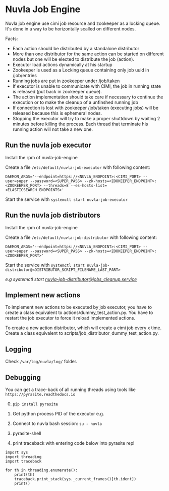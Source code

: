 # Nuvla Job Engine

Nuvla job engine use cimi job resource and zookeeper as a locking
queue. It's done in a way to be horizontally scalled on different nodes.

Facts:

- Each action should be distributed by a standalone distributor
- More than one distributor for the same action can be started on different nodes but one will be elected to distribute the job (action).
- Executor load actions dynamically at his startup
- Zookeeper is used as a Locking queue containing only job uuid in /job/entries
- Running jobs are put in zookeeper under /job/taken
- If executor is unable to communicate with CIMI, the job in running state is released (put back in zookeeper queue).
- The action implementation should take care if necessary to continue the execution or to make the cleanup of a unfinshed running job
- If connection is lost with zookeeper /job/taken (executing jobs) will be released because this is ephemeral nodes.
- Stopping the executor will try to make a proper shuttdown by waiting 2 minutes before killing the process. Each thread that terminate his running action will not take a new one.

## Run the nuvla job executor

Install the rpm of nuvla-job-engine

Create a file `/etc/default/nuvla-job-executor` with following content:
```
DAEMON_ARGS='--endpoint=https://<NUVLA_ENDPOINT>:<CIMI_PORT> --user=super --password=<SUPER_PASS> --zk-hosts=<ZOOKEEPER_ENDPOINT>:<ZOOKEEPER_PORT> --threads=8 --es-hosts-list=<ELASTICSEARCH_ENDPOINTS>'
```

Start the service with `systemctl start nuvla-job-executor`

## Run the nuvla job distributors

Install the rpm of nuvla-job-engine

Create a file `/etc/default/nuvla-job-distributor` with following content:
```
DAEMON_ARGS='--endpoint=https://<NUVLA_ENDPOINT>:<CIMI_PORT> --user=super --password=<SUPER_PASS> --zk-hosts=<ZOOKEEPER_ENDPOINT>:<ZOOKEEPER_PORT>'
```

Start the service with `systemctl start nuvla-job-distributor@<DISTRIBUTOR_SCRIPT_FILENAME_LAST_PART>`

*e.g systemctl start nuvla-job-distributor@jobs_cleanup.service*

## Implement new actions

To implement new actions to be executed by job executor, you have to
create a class equivalent to actions/dummy_test_action.py. You have to
restart the job executor to force it reload implemented actions.

To create a new action distributor, which will create a cimi job every
x time. Create a class equivalent to
scripts/job_distributor_dummy_test_action.py.


## Logging

Check `/var/log/nuvla/log/` folder.

## Debugging

You can get a trace-back of all running threads using tools like `https://pyrasite.readthedocs.io`

0. `pip install pyrasite`

1. Get python process PID of the executor e.g.

2. Connect to nuvla bash session: `su - nuvla`

3. pyrasite-shell <PID>

4. print traceback with entering code below into pyrasite repl
```
import sys
import threading
import traceback

for th in threading.enumerate():
    print(th)
    traceback.print_stack(sys._current_frames()[th.ident])
    print()
```
